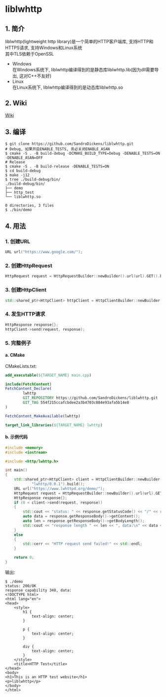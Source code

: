 # liblwhttp

## 1. 简介

liblwhttp(lightweight http library)是一个简单的HTTP客户端库, 支持HTTP和HTTPS请求, 支持Windows和Linux系统  
其中TLS依赖于OpenSSL

- Windows  
  在Windows系统下, liblwhttp编译得到的是静态库liblwhttp.lib(因为dll需要导出, 这对C++不友好)
- Linux  
  在Linux系统下, liblwhttp编译得到的是动态库liblwhttp.so

## 2. Wiki
[Wiki](../../wiki)
## 3. 编译

```shell
$ git clone https://github.com/SandroDickens/liblwhttp.git
# Debug, 如果开启ENABLE_TESTS, 务必关闭ENABLE_ASAN
$ cmake -S . -B build-debug -DCMAKE_BUILD_TYPE=Debug -DENABLE_TESTS=ON -DENABLE_ASAN=OFF
# Release
$ cmake -S . -B build-release -DENABLE_TESTS=ON
$ cd build-debug
$ make -j12
$ tree ./build-debug/bin/
./build-debug/bin/
├── demo
├── http_test
└── liblwhttp.so

0 directories, 3 files
$ ./bin/demo
```

## 4. 用法
### 1. 创建URL
```c++
URL url("https://www.google.com/");
```
### 2. 创建HttpRequest
```c++
HttpRequest request = HttpRequestBuilder::newBuilder().url(url).GET().build();
```
### 3. 创建HttpClient
```c++
std::shared_ptr<HttpClient> httpClient = HttpClientBuilder::newBuilder().redirect(Redirect::NORMAL).userAgent("lwhttp/0.0.1").build();
```
### 4. 发生HTTP请求
```c++
HttpResponse response{};
httpClient->send(request, response);
```
### 5. 完整例子
#### a. CMake
CMakeLists.txt:
```cmake
add_executable(${TARGET_NAME} main.cpp)

include(FetchContent)
FetchContent_Declare(
        lwhttp
        GIT_REPOSITORY https://github.com/SandroDickens/liblwhttp.git
        GIT_TAG 554f215ccafcbdee2a3b4703c884e93afa5b14e8
)

FetchContent_MakeAvailable(lwhttp)

target_link_libraries(${TARGET_NAME} lwhttp)
```
#### b. 示例代码
```c++
#include <memory>
#include <iostream>

#include <http/lwhttp.h>

int main()
{
	std::shared_ptr<HttpClient> client = HttpClientBuilder::newBuilder().redirect(Redirect::NORMAL).userAgent(
			"lwhttp/0.0.1").build();
	URL url("https://www.lwhttpd.org/demo/");
	HttpRequest request = HttpRequestBuilder::newBuilder().url(url).GET().build();
	HttpResponse response{};
	if (0 < client->send(request, response))
	{
		std::cout << "status: " << response.getStatusCode() << "/" << response.getReason() << std::endl;
		auto data = response.getResponseBody()->getContent();
		auto len = response.getResponseBody()->getBodyLength();
		std::cout << "response length " << len << ", data:\n" << data << std::endl;
	}
	else
	{
		std::cerr << "HTTP request send failed!" << std::endl;
	}

	return 0;
}
```
输出:
```text
$ ./demo
status: 200/OK
response capability 348, data:
<!DOCTYPE html>
<html lang="en">
<head>
    <style>
        h1 {
            text-align: center;
        }

        p {
            text-align: center;
        }

        div {
            text-align: center;
        }
    </style>
    <title>HTTP Test</title>
</head>
<body>
<h1>This is an HTTP test website</h1>
<p>liblwhttp</p>
</body>
</html>
```
